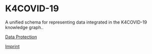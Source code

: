 # K4COVID-19

A unified schema for representing data integrated in the K4COVID-19 knowledge graph..

[Data Protection](https://service.tib.eu/ts4tib/dataprotection)

[Imprint](https://service.tib.eu/ts4tib/index)
